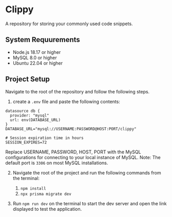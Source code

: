 # Clippy

A repository for storing your commonly used code snippets.

## System Requurements

- Node.js 18.17 or higher
- MySQL 8.0 or higher
- Ubuntu 22.04 or higher

## Project Setup

Navigate to the root of the repository and follow the following steps.

1. create a `.env` file and paste the following contents:

```
datasource db {
  provider: "mysql"
  url: env(DATABASE_URL)
}
DATABASE_URL="mysql://USERNAME:PASSWORD@HOST:PORT/clippy"

# Session expiration time in hours
SESSION_EXPIRES=72
```

Replace USERNAME, PASSWORD, HOST, PORT with the MySQL configurations for connecting to your local
instance of MySQL. Note: The default port is `3306` on most MySQL installations.

2. Navigate the root of the project and run the following commands from the terminal:

   1. `npm install`
   2. `npx prisma migrate dev`

3. Run `npm run dev` on the terminal to start the dev server and open the link displayed to test the application.
